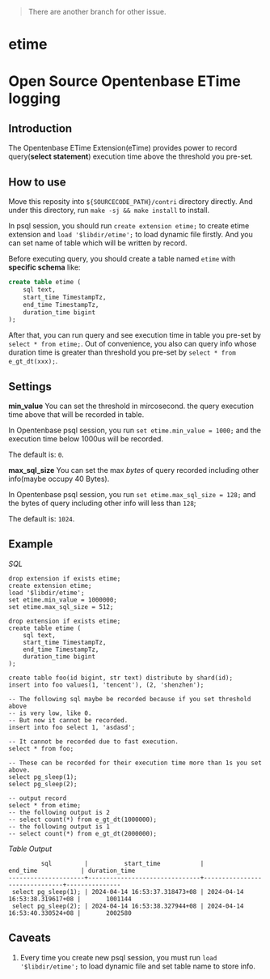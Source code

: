> There are another branch for other issue.
# etime 
# Open Source Opentenbase ETime logging

## Introduction
The Opentenbase ETime Extension(eTime) provides power to record query(**select statement**) execution time above the threshold you pre-set.

## How to use
Move this reposity into `${SOURCECODE_PATH}/contri` directory directly.  And under this directory, run `make -sj && make install` to install.

In psql session, you should run `create extension etime;` to create etime extension and `load '$libdir/etime';` to load dynamic file firstly.  And you can set name of table which will be written by record.

Before executing query, you should create a table named `etime` with **specific schema** like:
```sql
create table etime (
	sql text,
	start_time TimestampTz,
	end_time TimestampTz,
	duration_time bigint
);
```

After that, you can run query and see execution time in table you pre-set by `select * from etime;`.  Out of convenience, you also can query info whose duration time is greater than threshold you pre-set by `select * from e_gt_dt(xxx);`.

## Settings
**min_value**
You can set the threshold in mircosecond.  the query execution time above that will be recorded in table.

In Opentenbase psql session, you run `set etime.min_value = 1000;` and the execution time below 1000us will be recorded.

The default is: `0`.


**max_sql_size**
You can set the max *bytes* of query recorded including other info(maybe occupy 40 Bytes).

In Opentenbase psql session, you run `set etime.max_sql_size = 128;` and the bytes of query including other info will less than `128`;

The default is: `1024`.

## Example
*SQL*
```
drop extension if exists etime;
create extension etime;
load '$libdir/etime';
set etime.min_value = 1000000;
set etime.max_sql_size = 512;

drop extension if exists etime;
create table etime (
	sql text,
	start_time TimestampTz,
	end_time TimestampTz,
	duration_time bigint
);

create table foo(id bigint, str text) distribute by shard(id);
insert into foo values(1, 'tencent'), (2, 'shenzhen');

-- The following sql maybe be recorded because if you set threshold above
-- is very low, like 0.
-- But now it cannot be recorded.
insert into foo select 1, 'asdasd';

-- It cannot be recorded due to fast execution.
select * from foo;

-- These can be recorded for their execution time more than 1s you set above.
select pg_sleep(1);
select pg_sleep(2);

-- output record
select * from etime;
-- the following output is 2
-- select count(*) from e_gt_dt(1000000);
-- the following output is 1
-- select count(*) from e_gt_dt(2000000);
```
*Table Output*
```
         sql         |          start_time           |           end_time            | duration_time
---------------------+-------------------------------+-------------------------------+---------------
 select pg_sleep(1); | 2024-04-14 16:53:37.318473+08 | 2024-04-14 16:53:38.319617+08 |       1001144
 select pg_sleep(2); | 2024-04-14 16:53:38.327944+08 | 2024-04-14 16:53:40.330524+08 |       2002580
```

## Caveats
1. Every time you create new psql session, you must run `load '$libdir/etime';` to load dynamic file and set table name to store info.
